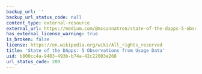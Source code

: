 ```yaml
---
backup_url: ''
backup_url_status_code: null
content_type: external-resource
external_url: https://medium.com/@mccannatron/state-of-the-dapps-5-observations-from-usage-data-april-2018-a3e9da01bc22
has_external_license_warning: true
is_broken: false
license: https://en.wikipedia.org/wiki/All_rights_reserved
title: 'State of the DApps: 5 Observations from Usage Data'
uid: b800cc4a-9483-493b-b74a-42c22083e268
url_status_code: 200
---
```

